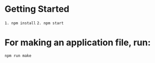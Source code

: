 # Getting Started

`1. npm install`
`2. npm start`

# For making an application file, run:
`npm run make`
